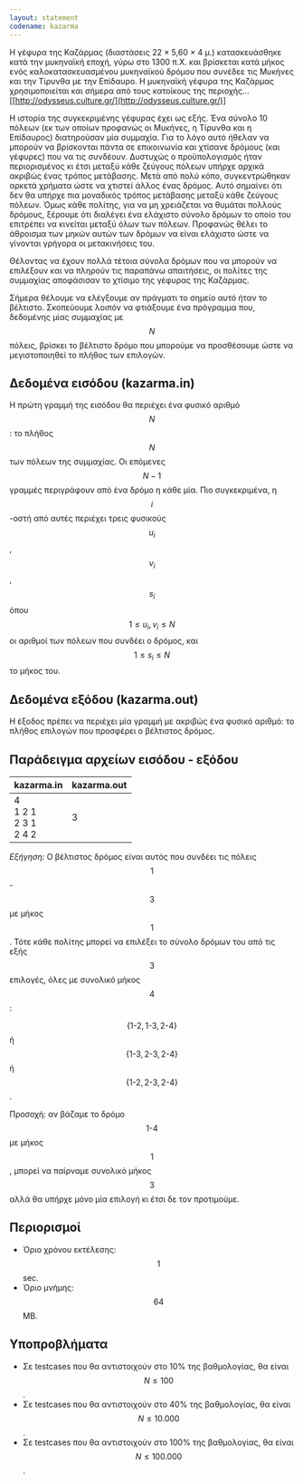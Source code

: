 ```yaml
---
layout: statement
codename: kazarma
---
```


Η γέφυρα της Καζάρμας (διαστάσεις 22 × 5,60 × 4 μ.) κατασκευάσθηκε κατά την μυκηναϊκή εποχή, γύρω στο 1300 π.Χ. και βρίσκεται κατά μήκος ενός καλοκατασκευασμένου μυκηναϊκού δρόμου που συνέδεε τις Μυκήνες και την Τίρυνθα με την Επίδαυρο. Η μυκηναϊκή γέφυρα της Καζάρμας χρησιμοποιείται και σήμερα από τους κατοίκους της περιοχής... [[http://odysseus.culture.gr/](http://odysseus.culture.gr/)]

Η ιστορία της συγκεκριμένης γέφυρας έχει ως εξής. Ένα σύνολο 10 πόλεων (εκ των οποίων προφανώς οι Μυκήνες, η Τίρυνθα και η Επίδαυρος) διατηρούσαν μία συμμαχία. Για το λόγο αυτό ήθελαν να μπορούν να βρίσκονται πάντα σε επικοινωνία και χτίσανε δρόμους (και γέφυρες) που να τις συνδέουν. Δυστυχώς ο προϋπολογισμός ήταν περιορισμένος κι έτσι μεταξύ κάθε ζεύγους πόλεων υπήρχε αρχικά ακριβώς ένας τρόπος μετάβασης. Μετά από πολύ κόπο, συγκεντρώθηκαν αρκετά χρήματα ώστε να χτιστεί άλλος ένας δρόμος. Αυτό σημαίνει ότι δεν θα υπήρχε πια μοναδικός τρόπος μετάβασης μεταξύ κάθε ζεύγους πόλεων. Όμως κάθε πολίτης, για να μη χρειάζεται να θυμάται πολλούς δρόμους, ξέρουμε ότι διαλέγει ένα ελάχιστο σύνολο δρόμων το οποίο του επιτρέπει να κινείται μεταξύ όλων των πόλεων. Προφανώς θέλει το άθροισμα των μηκών αυτών των δρόμων να είναι ελάχιστο ώστε να γίνονται γρήγορα οι μετακινήσεις του.

Θέλοντας να έχουν πολλά τέτοια σύνολα δρόμων που να μπορούν να επιλέξουν και να πληρούν τις παραπάνω απαιτήσεις, οι πολίτες της συμμαχίας αποφάσισαν το χτίσιμο της γέφυρας της Καζάρμας.

Σήμερα θέλουμε να ελέγξουμε αν πράγματι το σημείο αυτό ήταν το βέλτιστο. Σκοπεύουμε λοιπόν να φτιάξουμε ένα πρόγραμμα που, δεδομένης μίας συμμαχίας με $$N$$ πόλεις, βρίσκει το βέλτιστο δρόμο που μπορούμε να προσθέσουμε ώστε να μεγιστοποιηθεί το πλήθος των επιλογών.

## Δεδομένα εισόδου (kazarma.in)

Η πρώτη γραμμή της εισόδου θα περιέχει ένα φυσικό αριθμό $$N$$: το πλήθος $$N$$ των πόλεων της συμμαχίας. Οι επόμενες $$N-1$$ γραμμές περιγράφουν από ένα δρόμο η κάθε μία. Πιο συγκεκριμένα, η $$i$$-οστή από αυτές περιέχει τρεις φυσικούς $$u_i$$, $$v_i$$, $$s_i$$ όπου $$1 \leq u_i, v_i \leq N$$ οι αριθμοί των πόλεων που συνδέει ο δρόμος, και $$1 \leq s_i \leq N$$ το μήκος του.

## Δεδομένα εξόδου (kazarma.out)

Η έξοδος πρέπει να περιέχει μία γραμμή με ακριβώς ένα φυσικό αριθμό: το πλήθος επιλογών που προσφέρει ο βέλτιστος δρόμος.

## Παράδειγμα αρχείων εισόδου - εξόδου


| **kazarma.in**      | **kazarma.out** |
| :--- | :--- |
| 4<br>1 2 1<br>2 3 1<br>2 4 2 | 3 |

*Εξήγηση:* Ο βέλτιστος δρόμος είναι αυτός που συνδέει τις πόλεις $$1$$-$$3$$ με μήκος $$1$$. Τότε κάθε πολίτης μπορεί να επιλέξει το σύνολο δρόμων του από τις εξής $$3$$ επιλογές, όλες με συνολικό μήκος $$4$$:

$$\{1\text{-}2, 1\text{-}3, 2\text{-}4\}$$ ή $$\{1\text{-}3, 2\text{-}3, 2\text{-}4\}$$ ή $$\{1\text{-}2, 2\text{-}3, 2\text{-}4\}$$.

Προσοχή: αν βάζαμε το δρόμο $$1\text{-}4$$ με μήκος $$1$$, μπορεί να παίρναμε συνολικό μήκος $$3$$ αλλά θα υπήρχε μόνο μία επιλογή κι έτσι δε τον προτιμούμε.

## Περιορισμοί

 - Όριο χρόνου εκτέλεσης: $$1$$ sec.
 - Όριο μνήμης: $$64$$ MB.

## Υποπροβλήματα 

 - Σε testcases που θα αντιστοιχούν στο 10% της βαθμολογίας, θα είναι $$N \leq 100$$.
 - Σε testcases που θα αντιστοιχούν στο 40% της βαθμολογίας, θα είναι $$N \leq 10.000$$.
 - Σε testcases που θα αντιστοιχούν στο 100% της βαθμολογίας, θα είναι $$N \leq 100.000$$.
 

